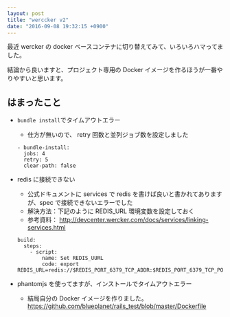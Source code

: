 ```yaml
---
layout: post
title: "werccker v2"
date: "2016-09-08 19:32:15 +0900"
---
```


最近 wercker の docker ベースコンテナに切り替えてみて、いろいろハマってました。

結論から良いますと、プロジェクト専用の Docker イメージを作るほうが一番やりやすいと思います。

## はまったこと
- `bundle install`でタイムアウトエラー
  - 仕方が無いので、 retry 回数と並列ジョブ数を設定しました

  ```
  - bundle-install:
    jobs: 4
    retry: 5
    clear-path: false
  ```

- redis に接続できない
  - 公式ドキュメントに services で redis を書けば良いと書かれてありますが、spec で接続できないエラーでした
  - 解決方法：下記のように REDIS_URL 環境変数を設定しておく
  - 参考資料： http://devcenter.wercker.com/docs/services/linking-services.html

  ```
  build:
    steps:
      - script:
          name: Set REDIS_UURL
          code: export REDIS_URL=redis://$REDIS_PORT_6379_TCP_ADDR:$REDIS_PORT_6379_TCP_PORT

  ```

- phantomjs を使ってますが、インストールでタイムアウトエラー
  - 結局自分の Docker イメージを作りました。 https://github.com/blueplanet/rails_test/blob/master/Dockerfile
